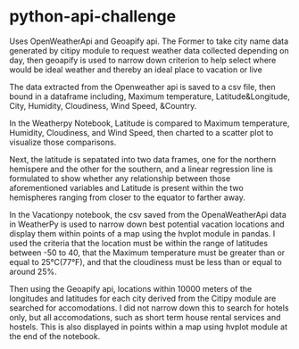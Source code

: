 # python-api-challenge

Uses OpenWeatherApi and Geoapify api. The Former to take city name data generated by citipy module to request weather data collected depending on day, then geoapify is used  to narrow down criterion to help select where would be ideal weather and thereby an ideal place to vacation or live


The data extracted from the Openweather api is saved to a csv file, then bound in a dataframe including, Maximum temperature, Latitude&Longitude, City,	Humidity, Cloudiness,	Wind Speed,	&Country.

In the Weatherpy Notebook, Latitude is compared to Maximum temperature, Humidity, Cloudiness,	and Wind Speed, then charted to a scatter plot to visualize those comparisons. 

Next, the latitude is sepatated into two data frames, one for the northern hemispere and the other for the southern, and a linear regression line is formulated to show whether any relationship between those aforementioned variables and Latitude is present within the two hemispheres ranging from closer to the equator to farther away.

In the Vacationpy notebook, the csv saved from the OpenaWeatherApi data in WeatherPy is used to narrow down best potential vacation locations and display them within  points of a map using the hvplot module in pandas. I used the criteria that the location must be within the range of latitudes between -50 to 40, that the Maximum temperature must be greater than or equal to 25°C(77°F), and that the cloudiness must be less than or equal to around 25%. 

Then using the Geoapify api, locations within 10000 meters of the longitudes and latitudes for each city derived from the Citipy module are searched for accomodations. I did not narrow down this to search for hotels only, but all accomodations, such as short term house rental services and hostels. This is also displayed in points within a map using hvplot module at the end of the notebook.


